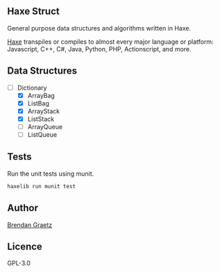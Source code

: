 ## Haxe Struct

General purpose data structures and algorithms written in Haxe.

[Haxe](http://haxe.org/)
transpiles or compiles to almost every major language or platform:
Javascript, C++, C#, Java, Python, PHP, Actionscript, and more.

## Data Structures

- [ ] Dictionary
  - [x] ArrayBag
  - [x] ListBag
  - [x] ArrayStack
  - [x] ListStack
  - [ ] ArrayQueue
  - [ ] ListQueue

## Tests

Run the unit tests using munit.

```bash
haxelib run munit test
```

## Author

[Brendan Graetz](http://bguiz.com/)

## Licence

GPL-3.0
